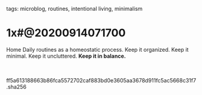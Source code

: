 tags: microblog, routines, intentional living, minimalism

# 1x#@20200914071700

Home Daily routines as a homeostatic process. Keep it organized. Keep it minimal. Keep it uncluttered. **Keep it in balance.**

<br><br><hash>ff5a613188663b86fca5572702caf883bd0e3605aa3678d911fc5ac5668c31f7.sha256<hash>